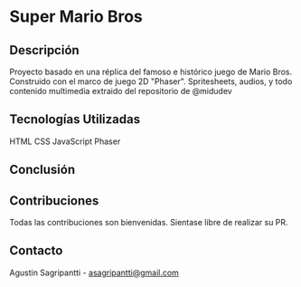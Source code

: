 # Super Mario Bros

## Descripción
Proyecto basado en una réplica del famoso e histórico juego de Mario Bros. Construido con el marco de juego 2D "Phaser". Spritesheets, audios, y todo contenido multimedia extraido del repositorio de @midudev

## Tecnologías Utilizadas
HTML
CSS
JavaScript
Phaser

## Conclusión

## Contribuciones
Todas las contribuciones son bienvenidas. Sientase libre de realizar su PR.

## Contacto
Agustin Sagripantti - asagripantti@gmail.com
